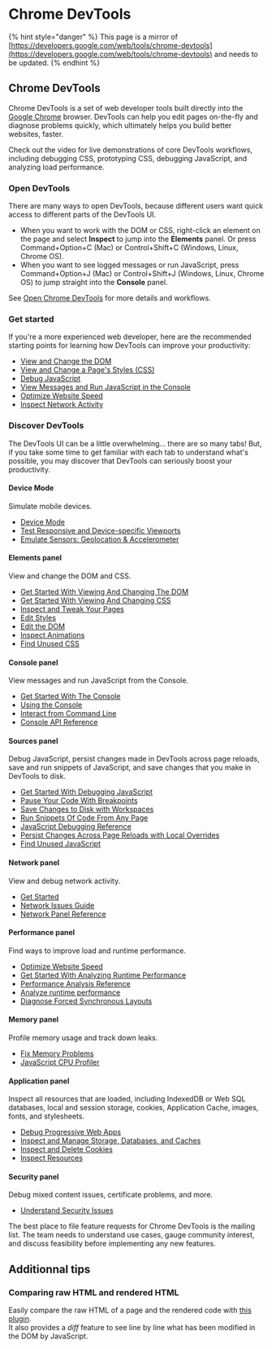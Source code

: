 # Chrome DevTools

{% hint style="danger" %}
This page is a mirror of [https://developers.google.com/web/tools/chrome-devtools](https://developers.google.com/web/tools/chrome-devtools) and needs to be updated.
{% endhint %}

## Chrome DevTools

Chrome DevTools is a set of web developer tools built directly into the [Google Chrome](https://www.google.com/chrome/) browser. DevTools can help you edit pages on-the-fly and diagnose problems quickly, which ultimately helps you build better websites, faster.

Check out the video for live demonstrations of core DevTools workflows, including debugging CSS, prototyping CSS, debugging JavaScript, and analyzing load performance.

### Open DevTools <a id="open"></a>

There are many ways to open DevTools, because different users want quick access to different parts of the DevTools UI.

* When you want to work with the DOM or CSS, right-click an element on the page and select **Inspect** to jump into the **Elements** panel. Or press Command+Option+C \(Mac\) or Control+Shift+C \(Windows, Linux, Chrome OS\).
* When you want to see logged messages or run JavaScript, press Command+Option+J \(Mac\) or Control+Shift+J \(Windows, Linux, Chrome OS\) to jump straight into the **Console** panel.

See [Open Chrome DevTools](./) for more details and workflows.

### Get started <a id="start"></a>

If you're a more experienced web developer, here are the recommended starting points for learning how DevTools can improve your productivity:

* [View and Change the DOM](https://developers.google.com/web/tools/chrome-devtools/dom)
* [View and Change a Page's Styles \(CSS\)](./)
* [Debug JavaScript](https://developers.google.com/web/tools/chrome-devtools/javascript)
* [View Messages and Run JavaScript in the Console](https://developers.google.com/web/tools/chrome-devtools/console/get-started)
* [Optimize Website Speed](https://developers.google.com/web/tools/chrome-devtools/speed/get-started)
* [Inspect Network Activity](./)

### Discover DevTools <a id="discover"></a>

The DevTools UI can be a little overwhelming... there are so many tabs! But, if you take some time to get familiar with each tab to understand what's possible, you may discover that DevTools can seriously boost your productivity.

#### Device Mode <a id="device-mode"></a>

Simulate mobile devices.

* [Device Mode](https://developers.google.com/web/tools/chrome-devtools/device-mode)
* [Test Responsive and Device-specific Viewports](https://developers.google.com/web/tools/chrome-devtools/device-mode/emulate-mobile-viewports)
* [Emulate Sensors: Geolocation & Accelerometer](https://developers.google.com/web/tools/chrome-devtools/device-mode/device-input-and-sensors)

#### Elements panel <a id="elements"></a>

View and change the DOM and CSS.

* [Get Started With Viewing And Changing The DOM](https://developers.google.com/web/tools/chrome-devtools/dom)
* [Get Started With Viewing And Changing CSS](./)
* [Inspect and Tweak Your Pages](https://developers.google.com/web/tools/chrome-devtools/inspect-styles)
* [Edit Styles](./)
* [Edit the DOM](https://developers.google.com/web/tools/chrome-devtools/inspect-styles/edit-dom)
* [Inspect Animations](./)
* [Find Unused CSS](./)

#### Console panel <a id="console"></a>

View messages and run JavaScript from the Console.

* [Get Started With The Console](https://developers.google.com/web/tools/chrome-devtools/console/get-started)
* [Using the Console](./)
* [Interact from Command Line](https://developers.google.com/web/tools/chrome-devtools/console/command-line-reference)
* [Console API Reference](https://developers.google.com/web/tools/chrome-devtools/console/console-reference)

#### Sources panel <a id="sources"></a>

Debug JavaScript, persist changes made in DevTools across page reloads, save and run snippets of JavaScript, and save changes that you make in DevTools to disk.

* [Get Started With Debugging JavaScript](https://developers.google.com/web/tools/chrome-devtools/javascript)
* [Pause Your Code With Breakpoints](https://developers.google.com/web/tools/chrome-devtools/javascript/breakpoints)
* [Save Changes to Disk with Workspaces](https://developers.google.com/web/tools/setup/setup-workflow)
* [Run Snippets Of Code From Any Page](https://developers.google.com/web/tools/chrome-devtools/snippets)
* [JavaScript Debugging Reference](https://developers.google.com/web/tools/chrome-devtools/javascript/reference)
* [Persist Changes Across Page Reloads with Local Overrides](https://developers.google.com/web/updates/2018/01/devtools#overrides)
* [Find Unused JavaScript](./)

#### Network panel <a id="network"></a>

View and debug network activity.

* [Get Started](https://developers.google.com/web/tools/chrome-devtools/network-performance)
* [Network Issues Guide](https://developers.google.com/web/tools/chrome-devtools/network-performance/issues)
* [Network Panel Reference](https://developers.google.com/web/tools/chrome-devtools/network-performance/reference)

#### Performance panel <a id="performance"></a>

Find ways to improve load and runtime performance.

* [Optimize Website Speed](https://developers.google.com/web/tools/chrome-devtools/speed/get-started)
* [Get Started With Analyzing Runtime Performance](https://developers.google.com/web/tools/chrome-devtools/evaluate-performance)
* [Performance Analysis Reference](https://developers.google.com/web/tools/chrome-devtools/evaluate-performance/reference)
* [Analyze runtime performance](https://developers.google.com/web/tools/chrome-devtools/rendering-tools)
* [Diagnose Forced Synchronous Layouts](https://developers.google.com/web/tools/chrome-devtools/rendering-tools/forced-synchronous-layouts)

#### Memory panel <a id="memory"></a>

Profile memory usage and track down leaks.

* [Fix Memory Problems](https://developers.google.com/web/tools/chrome-devtools/memory-problems)
* [JavaScript CPU Profiler](https://developers.google.com/web/tools/chrome-devtools/rendering-tools/js-execution)

#### Application panel <a id="application"></a>

Inspect all resources that are loaded, including IndexedDB or Web SQL databases, local and session storage, cookies, Application Cache, images, fonts, and stylesheets.

* [Debug Progressive Web Apps](https://developers.google.com/web/tools/chrome-devtools/progressive-web-apps)
* [Inspect and Manage Storage, Databases, and Caches](https://developers.google.com/web/tools/chrome-devtools/manage-data/local-storage)
* [Inspect and Delete Cookies](https://developers.google.com/web/tools/chrome-devtools/manage-data/cookies)
* [Inspect Resources](https://developers.google.com/web/tools/chrome-devtools/manage-data/page-resources)

#### Security panel <a id="security"></a>

Debug mixed content issues, certificate problems, and more.

* [Understand Security Issues](https://developers.google.com/web/tools/chrome-devtools/security)

The best place to file feature requests for Chrome DevTools is the mailing list. The team needs to understand use cases, gauge community interest, and discuss feasibility before implementing any new features.

## Additionnal tips

### Comparing raw HTML and rendered HTML

Easily compare the raw HTML of a page and the rendered code with [this plugin](https://chrome.google.com/webstore/detail/view-rendered-source/ejgngohbdedoabanmclafpkoogegdpob).  
It also provides a _diff_ feature to see line by line what has been modified in the DOM by JavaScript.


